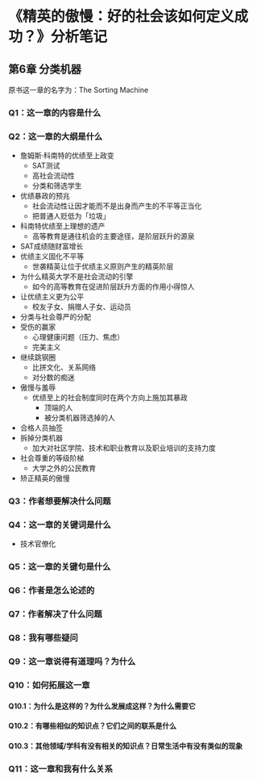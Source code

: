 # 《精英的傲慢：好的社会该如何定义成功？》分析笔记

## 第6章 分类机器

原书这一章的名字为：The Sorting Machine

### Q1：这一章的内容是什么

### Q2：这一章的大纲是什么

- 詹姆斯·科南特的优绩至上政变
  - SAT测试
  - 高社会流动性
  - 分类和筛选学生
- 优绩暴政的预兆
  - 社会流动性让因才能而不是出身而产生的不平等正当化
  - 把普通人贬低为「垃圾」
- 科南特优绩至上理想的遗产
  - 高等教育是通往机会的主要途径，是阶层跃升的源泉
- SAT成绩随财富增长
- 优绩主义固化不平等
  - 世袭精英让位于优绩主义原则产生的精英阶层
- 为什么精英大学不是社会流动的引擎
  - 如今的高等教育在促进阶层跃升方面的作用小得惊人
- 让优绩主义更为公平
  - 校友子女、捐赠人子女、运动员
- 分类与社会尊严的分配
- 受伤的赢家
  - 心理健康问题（压力、焦虑）
  - 完美主义
- 继续跳钢圈
  - 比拼文化、关系网络
  - 对分数的痴迷
- 傲慢与羞辱
  - 优绩至上的社会制度同时在两个方向上施加其暴政
    - 顶端的人
    - 被分类机器筛选掉的人
- 合格人员抽签
- 拆掉分类机器
  - 加大对社区学院、技术和职业教育以及职业培训的支持力度
- 社会尊重的等级阶梯
  - 大学之外的公民教育
- 矫正精英的傲慢

### Q3：作者想要解决什么问题

### Q4：这一章的关键词是什么

- 技术官僚化

### Q5：这一章的关键句是什么

### Q6：作者是怎么论述的

### Q7：作者解决了什么问题

### Q8：我有哪些疑问

### Q9：这一章说得有道理吗？为什么

### Q10：如何拓展这一章

#### Q10.1：为什么是这样的？为什么发展成这样？为什么需要它

#### Q10.2：有哪些相似的知识点？它们之间的联系是什么

#### Q10.3：其他领域/学科有没有相关的知识点？日常生活中有没有类似的现象

### Q11：这一章和我有什么关系
